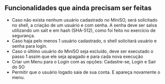 <!DOCTYPE html>
<html lang="pt-BR">
<head>
    <meta charset="UTF-8">
</head>
<body>

<h2>Funcionalidades que ainda precisam ser feitas</h2>
<ul>
    <li>Caso não exista nenhum usuário cadastrado no MiniSO, será solicitado no shell, a criação de um usuário e com senha. A senha deve ser salva utilizando um salt e em hash (SHA-512), como foi feito no exercício de segurança.</li>
    <li>Caso haja pelo menos 1 usuário cadastrado, o shell solicitará usuário e senha para login.</li>
    <li>Caso o último usuário do MiniSO seja excluído, deve ser executado o passo 1 assim que ele seja apagado e para cada nova execução</li>
    <li>Criar um Menu para o Login com as opções: Cadastre-se, Login e Sair do SO</li>
    <li>Permitir que o usuário logado saia de sua conta. E apareça novamente o menu.</li>
</ul>

</body>
</html>

